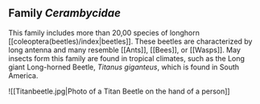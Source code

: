## Family *Cerambycidae*

This family includes more than 20,00 species of longhorn [[coleoptera(beetles)/index|beetles]]. These beetles are characterized by  long antenna and many resemble [[Ants]], [[Bees]], or [[Wasps]]. May insects form this family are found in tropical climates, such as the Long giant Long-horned Beetle, *Titanus giganteus*, which is found in South America. 

![[Titanbeetle.jpg|Photo of a Titan Beetle on the hand of a person]]


